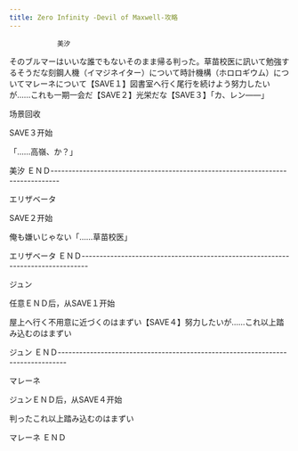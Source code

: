 ```yaml
---
title: Zero Infinity -Devil of Maxwell-攻略
---
```


                美汐

そのブルマーはいいな誰でもないそのまま帰る判った。草苗校医に訊いて勉強するそうだな刻鋼人機（イマジネイター）について時計機構（ホロロギウム）についてマレーネについて【SAVE１】図書室へ行く尾行を続けよう努力したいが……これも一期一会だ【SAVE２】光栄だな【SAVE３】「カ、レン――」

场景回收

SAVE３开始

「……高嶺、か？」

美汐 ＥＮＤ--------------------------------------------------------------------------------

エリザベータ

SAVE２开始

俺も嫌いじゃない「……草苗校医」

エリザベータ ＥＮＤ--------------------------------------------------------------------------------

ジュン

任意ＥＮＤ后，从SAVE１开始

屋上へ行く不用意に近づくのはまずい【SAVE４】努力したいが……これ以上踏み込むのはまずい

ジュン ＥＮＤ--------------------------------------------------------------------------------

マレーネ

ジュンＥＮＤ后，从SAVE４开始

判ったこれ以上踏み込むのはまずい

マレーネ ＥＮＤ
              
